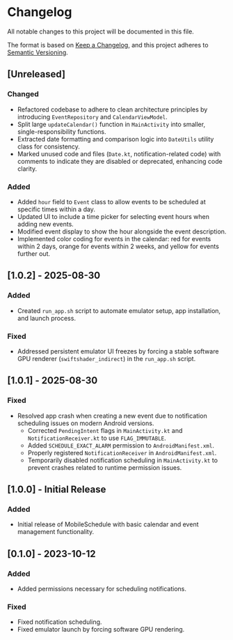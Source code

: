 # Changelog

All notable changes to this project will be documented in this file.

The format is based on [Keep a Changelog](https://keepachangelog.com/en/1.0.0/),
and this project adheres to [Semantic Versioning](https://semver.org/spec/v2.0.0.html).

## [Unreleased]

### Changed
- Refactored codebase to adhere to clean architecture principles by introducing `EventRepository` and `CalendarViewModel`.
- Split large `updateCalendar()` function in `MainActivity` into smaller, single-responsibility functions.
- Extracted date formatting and comparison logic into `DateUtils` utility class for consistency.
- Marked unused code and files (`Date.kt`, notification-related code) with comments to indicate they are disabled or deprecated, enhancing code clarity.

### Added
- Added `hour` field to `Event` class to allow events to be scheduled at specific times within a day.
- Updated UI to include a time picker for selecting event hours when adding new events.
- Modified event display to show the hour alongside the event description.
- Implemented color coding for events in the calendar: red for events within 2 days, orange for events within 2 weeks, and yellow for events further out.

## [1.0.2] - 2025-08-30

### Added
- Created `run_app.sh` script to automate emulator setup, app installation, and launch process.

### Fixed
- Addressed persistent emulator UI freezes by forcing a stable software GPU renderer (`swiftshader_indirect`) in the `run_app.sh` script.

## [1.0.1] - 2025-08-30

### Fixed
- Resolved app crash when creating a new event due to notification scheduling issues on modern Android versions.
  - Corrected `PendingIntent` flags in `MainActivity.kt` and `NotificationReceiver.kt` to use `FLAG_IMMUTABLE`.
  - Added `SCHEDULE_EXACT_ALARM` permission to `AndroidManifest.xml`.
  - Properly registered `NotificationReceiver` in `AndroidManifest.xml`.
  - Temporarily disabled notification scheduling in `MainActivity.kt` to prevent crashes related to runtime permission issues.

## [1.0.0] - Initial Release

### Added
- Initial release of MobileSchedule with basic calendar and event management functionality.

## [0.1.0] - 2023-10-12

### Added
- Added permissions necessary for scheduling notifications.

### Fixed
- Fixed notification scheduling.
- Fixed emulator launch by forcing software GPU rendering.
